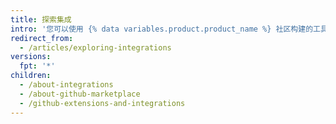 ```yaml
---
title: 探索集成
intro: '您可以使用 {% data variables.product.product_name %} 社区构建的工具和服务，自定义和扩展您的 {% data variables.product.product_name %} 工作流程。'
redirect_from:
  - /articles/exploring-integrations
versions:
  fpt: '*'
children:
  - /about-integrations
  - /about-github-marketplace
  - /github-extensions-and-integrations
---
```


